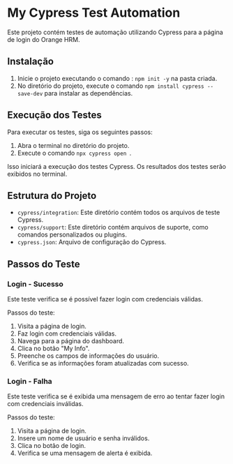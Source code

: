 # My Cypress Test Automation

Este projeto contém testes de automação utilizando Cypress para a página de login do Orange HRM.

## Instalação

1. Inicie o projeto executando o comando : ```npm init -y``` na pasta criada.
2. No diretório do projeto, execute o comando `npm install cypress --save-dev` para instalar as dependências.

## Execução dos Testes

Para executar os testes, siga os seguintes passos:

1. Abra o terminal no diretório do projeto.
2. Execute o comando `npx cypress open `.

Isso iniciará a execução dos testes Cypress. Os resultados dos testes serão exibidos no terminal.

## Estrutura do Projeto

- `cypress/integration`: Este diretório contém todos os arquivos de teste Cypress.
- `cypress/support`: Este diretório contém arquivos de suporte, como comandos personalizados ou plugins.
- `cypress.json`: Arquivo de configuração do Cypress.

## **Passos do Teste**

### Login - Sucesso

Este teste verifica se é possível fazer login com credenciais válidas.

Passos do teste:

1. Visita a página de login.
2. Faz login com credenciais válidas.
3. Navega para a página do dashboard.
4. Clica no botão "My Info".
5. Preenche os campos de informações do usuário.
6. Verifica se as informações foram atualizadas com sucesso.

### Login - Falha

Este teste verifica se é exibida uma mensagem de erro ao tentar fazer login com credenciais inválidas.

Passos do teste:

1. Visita a página de login.
2. Insere um nome de usuário e senha inválidos.
3. Clica no botão de login.
4. Verifica se uma mensagem de alerta é exibida.
